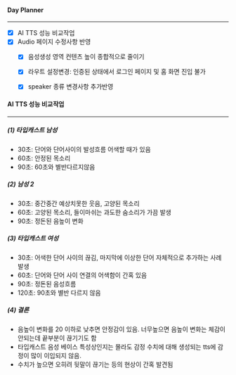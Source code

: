 
#### Day Planner
---
- [x] AI TTS 성능 비교작업
- [x] Audio 페이지 수정사항 반영
	- [x] 음성생성 영역 컨텐츠 높이 종합적으로 줄이기
	- [x] 라우트 설정변경: 인증된 상태에서 로그인 페이지 및 홈 화면 진입 불가
	- [x] speaker 종류 변경사항 추가반영


#### AI TTS 성능 비교작업
---
##### (1) 타입캐스트 남성
- 30초: 단어와 단어사이의 발성흐름 어색할 때가 있음
 - 60초: 안정된 목소리
- 90초: 60초와 별반다르지않음
##### (2) 남성 2 
- 30초: 중간중간 예상치못한 웃음, 고양된 목소리
- 60초: 고양된 목소리, 들이마쉬는 과도한 숨소리가 가끔 발생
- 90초: 정돈된 음높이 변화
##### (3) 타입캐스트 여성
- 30초: 어색한 단어 사이의 끊김, 마지막에 이상한 단어 자체적으로 추가하는 사례 발생
- 60초: 단어와 단어 사이 연결의 어색함이 간혹 있음
- 90초: 정돈된 음성흐름
- 120초: 90초와 별반 다르지 않음
##### (4) 결론
- 음높이 변화를 20 이하로 낮추면 안정감이 있음. 너무높으면 음높이 변화는 체감이 안되는데 끝부분이 끊기기도 함
- 타입캐스트 음성 베이스 특성상인지는 몰라도 감정 수치에 대해 생성되는 tts에 감정이 많이 이입되지 않음.
- 수치가 높으면 오히려 뒷말이 끊기는 등의 현상이 간혹 발견됨
